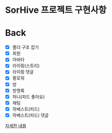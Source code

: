 # SorHive 프로젝트 구현사항

# Back

- [x] 폴더 구조 잡기
- [x] 회원
- [x] 아바타
- [x] 라이핑(스토리)
- [x] 라이핑 댓글
- [x] 팔로워
- [x] 방
- [x] 방명록
- [x] 허니(피드 좋아요)
- [x] 채팅
- [x] 하베스트(피드)
- [x] 하베스트(피드) 댓글

[자세한 내용](https://github.com/MA-Dot-COM/MA-Dot-COM-Back-End)
